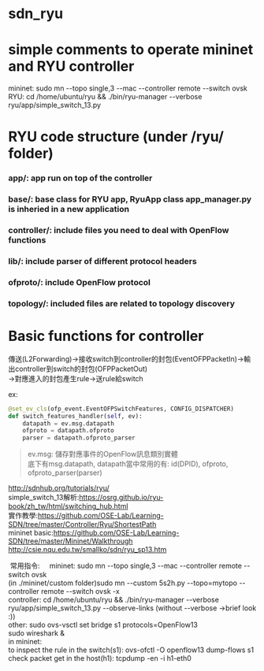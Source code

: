 # sdn_ryu
# simple comments to operate mininet and RYU controller    
mininet: sudo mn --topo single,3 --mac --controller remote --switch ovsk    
RYU: cd /home/ubuntu/ryu && ./bin/ryu-manager --verbose ryu/app/simple_switch_13.py    
# RYU code structure (under /ryu/ folder)    
### app/: app run on top of the controller  
### base/: base class for RYU app, RyuApp class app_manager.py is inheried in a new application  
### controller/: include files you need to deal with OpenFlow functions  
### lib/: include parser of different protocol headers  
### ofproto/: include OpenFlow protocol  
### topology/: included files are related to topology discovery  
# Basic functions for controller  
傳送(L2Forwarding)->接收switch到controller的封包(EventOFPPacketIn)->輸出controller到switch的封包(OFPPacketOut)  
->對應進入的封包產生rule->送rule給switch  

ex:  
```python
@set_ev_cls(ofp_event.EventOFPSwitchFeatures, CONFIG_DISPATCHER)    
def switch_features_handler(self, ev):    
    datapath = ev.msg.datapath    
    ofproto = datapath.ofproto    
    parser = datapath.ofproto_parser    
```    
>ev.msg: 儲存對應事件的OpenFlow訊息類別實體    
>底下有msg.datapath, datapath當中常用的有: id(DPID), ofproto, ofproto_parser(parser)    

http://sdnhub.org/tutorials/ryu/    
simple_switch_13解析:https://osrg.github.io/ryu-book/zh_tw/html/switching_hub.html    
實作教學:https://github.com/OSE-Lab/Learning-SDN/tree/master/Controller/Ryu/ShortestPath    
mininet basic:https://github.com/OSE-Lab/Learning-SDN/tree/master/Mininet/Walkthrough      
http://csie.nqu.edu.tw/smallko/sdn/ryu_sp13.htm    



  常用指令:    
  mininet: sudo mn --topo single,3 --mac --controller remote --switch ovsk    
  (in ./mininet/custom folder)sudo mn --custom 5s2h.py --topo=mytopo --controller remote --switch ovsk -x    
  controller: cd /home/ubuntu/ryu && ./bin/ryu-manager --verbose ryu/app/simple_switch_13.py --observe-links (without --verbose ->brief look :))    
  other: sudo ovs-vsctl set bridge s1 protocols=OpenFlow13    
  sudo wireshark &    
  in mininet:   
  to inspect the rule in the switch(s1): ovs-ofctl -O openflow13 dump-flows s1    
  check packet get in the host(h1): tcpdump -en -i h1-eth0
  
  

